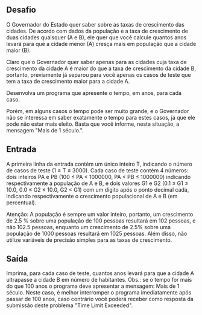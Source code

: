 ## Desafio

O Governador do Estado quer saber sobre as taxas de crescimento das cidades.
De acordo com dados da população e a taxa de crescimento de duas cidades
quaisquer (A e B), ele quer que você calcule quantos anos levará para que a
cidade menor (A) cresça mais em população que a cidade maior (B).

Claro que o Governador quer saber apenas para as cidades cuja taxa de
crescimento da cidade A é maior do que a taxa de crescimento da cidade B,
portanto, previamente já separou para você apenas os casos de teste que tem a
taxa de crescimento maior para a cidade A.

Desenvolva um programa que apresente o tempo, em anos, para cada caso.

Porém, em alguns casos o tempo pode ser muito grande, e o Governador não se
interessa em saber exatamente o tempo para estes casos, já que ele pode não
estar mais eleito. Basta que você informe, nesta situação, a mensagem "Mais de
1 século.".

## Entrada
A primeira linha da entrada contém um único inteiro T, indicando o número de
casos de teste (1 ≤ T ≤ 3000). Cada caso de teste contém 4 números: dois inteiros PA e PB (100 ≤ PA < 1000000, PA < PB ≤ 1000000) indicando respectivamente a população de A e B, e dois valores G1 e G2 (0.1 ≤ G1 ≤ 10.0, 0.0 ≤ G2 ≤ 10.0, G2 < G1) com um digito após o ponto decimal cada, indicando respectivamente o crescimento populacional de A e B (em percentual).

Atenção: A população é sempre um valor inteiro, portanto, um crescimento de
2.5 % sobre uma população de 100 pessoas resultará em 102 pessoas, e não
102.5 pessoas, enquanto um crescimento de 2.5% sobre uma população de 1000
pessoas resultará em 1025 pessoas. Além disso, não utilize variáveis de
precisão simples para as taxas de crescimento.


## Saída
Imprima, para cada caso de teste, quantos anos levará para que a cidade A
ultrapasse a cidade B em número de habitantes. Obs.: se o tempo for mais do
que 100 anos o programa deve apresentar a mensagem: Mais de 1 século. Neste
caso, é melhor interromper o programa imediatamente após passar de 100 anos,
caso contrário você poderá receber como resposta da submissão deste problema
"Time Limit Exceeded".
